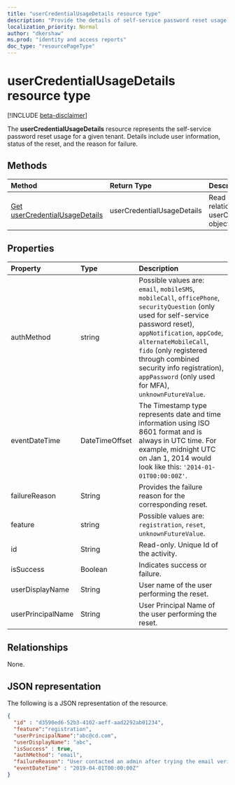 ```yaml
---
title: "userCredentialUsageDetails resource type"
description: "Provide the details of self-service password reset usage for a given tenant."
localization_priority: Normal
author: "dkershaw"
ms.prod: "identity and access reports"
doc_type: "resourcePageType"
---
```


# userCredentialUsageDetails resource type

[!INCLUDE [beta-disclaimer](../../includes/beta-disclaimer.md)]

The **userCredentialUsageDetails** resource represents the self-service password reset usage for a given tenant. Details include user information, status of the reset, and the reason for failure.

## Methods

| Method       | Return Type | Description |
|:-------------|:------------|:------------|
| [Get userCredentialUsageDetails](../api/reportroot-list-usercredentialusagedetails.md) | userCredentialUsageDetails | Read properties and relationships of a userCredentialUsageDetails object. |

## Properties

| Property     | Type        | Description |
|:-------------|:------------|:------------|
| authMethod | string | Possible values are: `email`, `mobileSMS`, `mobileCall`, `officePhone`, `securityQuestion` (only used for self-service password reset), `appNotification`, `appCode`, `alternateMobileCall`, `fido` (only registered through combined security info registration), `appPassword` (only used for MFA), `unknownFutureValue`. |
| eventDateTime | DateTimeOffset | The Timestamp type represents date and time information using ISO 8601 format and is always in UTC time. For example, midnight UTC on Jan 1, 2014 would look like this: `'2014-01-01T00:00:00Z'`. |
| failureReason | String | Provides the failure reason for the corresponding reset. |
| feature | string | Possible values are: `registration`, `reset`, `unknownFutureValue`. |
| id | String | Read-only. Unique Id of the activity. |
| isSuccess | Boolean | Indicates success or failure. |
| userDisplayName | String | User name of the user performing the reset. |
| userPrincipalName | String | User Principal Name of the user performing the reset. |

## Relationships

None.

## JSON representation

The following is a JSON representation of the resource.

<!-- {
  "blockType": "resource",
  "optionalProperties": [

  ],
  "@odata.type": "microsoft.graph.userCredentialUsageDetails",
  "baseType": "",
  "keyProperty": "id"
}-->

```json
{
  "id" : "d3590ed6-52b3-4102-aeff-aad2292ab01234",
  "feature":"registration",
  "userPrincipalName":"abc@cd.com",
  "userDisplayName": "abc",
  "isSuccess" : true,
  "authMethod": "email",
  "failureReason": "User contacted an admin after trying the email verification option",
  "eventDateTime" : "2019-04-01T00:00:00Z"
}
```

<!-- uuid: 16cd6b66-4b1a-43a1-adaf-3a886856ed98
2019-02-04 14:57:30 UTC -->
<!-- {
  "type": "#page.annotation",
  "description": "userCredentialUsageDetails resource",
  "keywords": "",
  "section": "documentation",
  "tocPath": ""
}-->